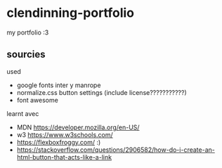 # clendinning-portfolio
my portfolio :3

## sourcies
used
- google fonts inter y manrope
- normalize.css button settings (include license???????????)
- font awesome

learnt avec
- MDN https://developer.mozilla.org/en-US/
- w3 https://www.w3schools.com/
- https://flexboxfroggy.com/ :)
- https://stackoverflow.com/questions/2906582/how-do-i-create-an-html-button-that-acts-like-a-link